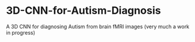 # 3D-CNN-for-Autism-Diagnosis

A 3D CNN for diagnosing Autism from brain fMRI images (very much a work in progress)
